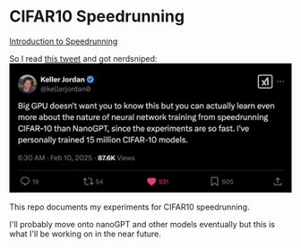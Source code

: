 # CIFAR10 Speedrunning
[Introduction to Speedrunning](https://www.youtube.com/watch?v=n__GJuqLb00&ab_channel=Jehtt)

So I read [this tweet](https://x.com/kellerjordan0/status/1888838008759087389) and got nerdsniped:
![tweet](img_src/kj.png)

This repo documents my experiments for CIFAR10 speedrunning. 

I'll probably move onto nanoGPT and other models eventually but this is what I'll be working on in the near future. 
